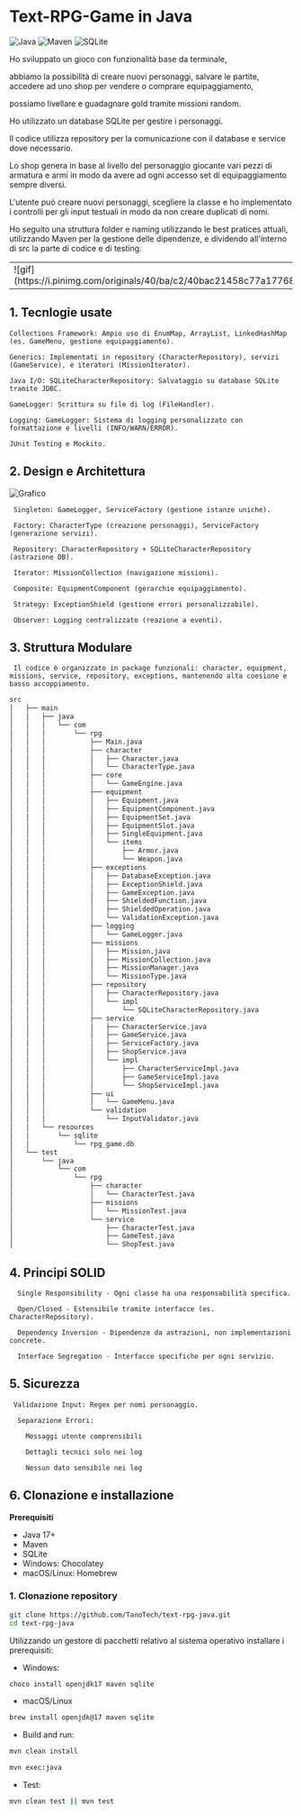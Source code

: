 # Text-RPG-Game in Java

![Java](https://img.shields.io/badge/Java-ED8B00?style=for-the-badge&logo=openjdk&logoColor=white)
![Maven](https://img.shields.io/badge/Maven-C71A36?style=for-the-badge&logo=apachemaven&logoColor=white)
![SQLite](https://img.shields.io/badge/SQLite-003B57?style=for-the-badge&logo=sqlite&logoColor=white)

Ho sviluppato un gioco con funzionalità base da terminale,

abbiamo la possibilità di creare nuovi personaggi, salvare le partite, accedere ad uno shop per vendere o comprare equipaggiamento,

possiamo livellare e guadagnare gold tramite missioni random.

Ho utilizzato un database SQLite per gestire i personaggi.

Il codice utilizza repository per la comunicazione con il database e service dove necessario.

Lo shop genera in base al livello del personaggio giocante vari pezzi di armatura e armi in modo da avere ad ogni accesso set di equipaggiamento sempre diversi.

L'utente può creare nuovi personaggi, scegliere la classe e ho implementato i controlli per gli input testuali in modo da non creare duplicati di nomi.

Ho seguito una struttura folder e naming utilizzando le best pratices attuali, utilizzando Maven per la gestione delle dipendenze, e dividendo all'interno di src la parte di codice e di testing.

<table align="center">
  <tr>
    <td>
    ![gif](https://i.pinimg.com/originals/40/ba/c2/40bac21458c77a177687847ba2f95ffa.gif)
        </td>
  </tr>
</table>

## 1. Tecnlogie usate

    Collections Framework: Ampio uso di EnumMap, ArrayList, LinkedHashMap (es. GameMenu, gestione equipaggiamento).
 
    Generics: Implementati in repository (CharacterRepository), servizi (GameService), e iteratori (MissionIterator).

    Java I/O: SQLiteCharacterRepository: Salvataggio su database SQLite tramite JDBC.

    GameLogger: Scrittura su file di log (FileHandler).

    Logging: GameLogger: Sistema di logging personalizzato con formattazione e livelli (INFO/WARN/ERROR).

    JUnit Testing e Mockito.

## 2. Design e Architettura

![Grafico](https://i.ibb.co/LzVxLgk6/deepseek-mermaid-20250628-51d5d5.png)

     Singleton: GameLogger, ServiceFactory (gestione istanze uniche).
     
     Factory: CharacterType (creazione personaggi), ServiceFactory (generazione servizi).

     Repository: CharacterRepository + SQLiteCharacterRepository (astrazione DB).

     Iterator: MissionCollection (navigazione missioni).

     Composite: EquipmentComponent (gerarchie equipaggiamento).

     Strategy: ExceptionShield (gestione errori personalizzabile).
     
     Observer: Logging centralizzato (reazione a eventi).

## 3. Struttura Modulare

     Il codice è organizzato in package funzionali: character, equipment, missions, service, repository, exceptions, mantenendo alta coesione e basso accoppiamento.

```bash
src
│   ├── main
│   │   ├── java
│   │   │   └── com
│   │   │       └── rpg
│   │   │           ├── Main.java
│   │   │           ├── character
│   │   │           │   ├── Character.java
│   │   │           │   └── CharacterType.java
│   │   │           ├── core
│   │   │           │   └── GameEngine.java
│   │   │           ├── equipment
│   │   │           │   ├── Equipment.java
│   │   │           │   ├── EquipmentComponent.java
│   │   │           │   ├── EquipmentSet.java
│   │   │           │   ├── EquipmentSlot.java
│   │   │           │   ├── SingleEquipment.java
│   │   │           │   └── items
│   │   │           │       ├── Armor.java
│   │   │           │       └── Weapon.java
│   │   │           ├── exceptions
│   │   │           │   ├── DatabaseException.java
│   │   │           │   ├── ExceptionShield.java
│   │   │           │   ├── GameException.java
│   │   │           │   ├── ShieldedFunction.java
│   │   │           │   ├── ShieldedOperation.java
│   │   │           │   └── ValidationException.java
│   │   │           ├── logging
│   │   │           │   └── GameLogger.java
│   │   │           ├── missions
│   │   │           │   ├── Mission.java
│   │   │           │   ├── MissionCollection.java
│   │   │           │   ├── MissionManager.java
│   │   │           │   └── MissionType.java
│   │   │           ├── repository
│   │   │           │   ├── CharacterRepository.java
│   │   │           │   └── impl
│   │   │           │       └── SQLiteCharacterRepository.java
│   │   │           ├── service
│   │   │           │   ├── CharacterService.java
│   │   │           │   ├── GameService.java
│   │   │           │   ├── ServiceFactory.java
│   │   │           │   ├── ShopService.java
│   │   │           │   └── impl
│   │   │           │       ├── CharacterServiceImpl.java
│   │   │           │       ├── GameServiceImpl.java
│   │   │           │       └── ShopServiceImpl.java
│   │   │           ├── ui
│   │   │           │   └── GameMenu.java
│   │   │           └── validation
│   │   │               └── InputValidator.java
│   │   └── resources
│   │       └── sqlite
│   │           └── rpg_game.db
│   └── test
│       └── java
│           └── com
│               └── rpg
│                   ├── character
│                   │   └── CharacterTest.java
│                   ├── missions
│                   │   └── MissionTest.java
│                   └── service
│                       ├── CharacterTest.java
│                       ├── GameTest.java
│                       └── ShopTest.java
```

## 4. Principi SOLID

      Single Responsibility - Ogni classe ha una responsabilità specifica.

      Open/Closed - Estensibile tramite interfacce (es. CharacterRepository).

      Dependency Inversion - Dipendenze da astrazioni, non implementazioni concrete.

      Interface Segregation - Interfacce specifiche per ogni servizio.

## 5. Sicurezza

     Validazione Input: Regex per nomi personaggio.

      Separazione Errori:

        Messaggi utente comprensibili

        Dettagli tecnici solo nei log 

        Nessun dato sensibile nei log

## 6. Clonazione e installazione

**Prerequisiti**  

- Java 17+
- Maven  
- SQLite  
- Windows: Chocolatey  
- macOS/Linux: Homebrew

### 1. Clonazione repository

```bash
git clone https://github.com/TanoTech/text-rpg-java.git
cd text-rpg-java
```

Utilizzando un gestore di pacchetti relativo al sistema operativo installare i prerequisiti:

- Windows:

```powershell
choco install openjdk17 maven sqlite
```

- macOS/Linux

```bash
brew install openjdk@17 maven sqlite
```

- Build and run:

```bash
mvn clean install
```

```bash
mvn exec:java
```

- Test:

```bash
mvn clean test || mvn test
```
